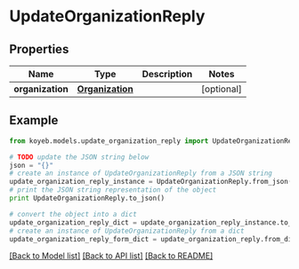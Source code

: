# UpdateOrganizationReply


## Properties
Name | Type | Description | Notes
------------ | ------------- | ------------- | -------------
**organization** | [**Organization**](Organization.md) |  | [optional] 

## Example

```python
from koyeb.models.update_organization_reply import UpdateOrganizationReply

# TODO update the JSON string below
json = "{}"
# create an instance of UpdateOrganizationReply from a JSON string
update_organization_reply_instance = UpdateOrganizationReply.from_json(json)
# print the JSON string representation of the object
print UpdateOrganizationReply.to_json()

# convert the object into a dict
update_organization_reply_dict = update_organization_reply_instance.to_dict()
# create an instance of UpdateOrganizationReply from a dict
update_organization_reply_form_dict = update_organization_reply.from_dict(update_organization_reply_dict)
```
[[Back to Model list]](../README.md#documentation-for-models) [[Back to API list]](../README.md#documentation-for-api-endpoints) [[Back to README]](../README.md)


